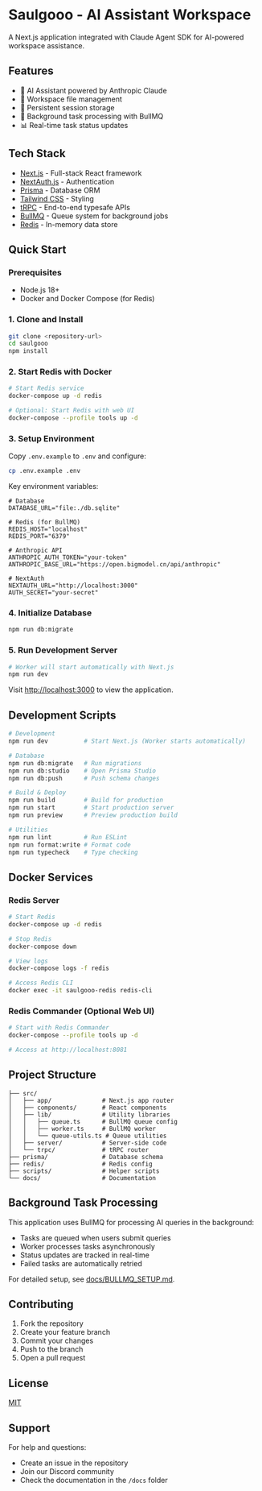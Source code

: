 # Saulgooo - AI Assistant Workspace

A Next.js application integrated with Claude Agent SDK for AI-powered workspace assistance.

## Features

- 🤖 AI Assistant powered by Anthropic Claude
- 📁 Workspace file management
- 💾 Persistent session storage
- 🔄 Background task processing with BullMQ
- 📊 Real-time task status updates

## Tech Stack

- [Next.js](https://nextjs.org) - Full-stack React framework
- [NextAuth.js](https://next-auth.js.org) - Authentication
- [Prisma](https://prisma.io) - Database ORM
- [Tailwind CSS](https://tailwindcss.com) - Styling
- [tRPC](https://trpc.io) - End-to-end typesafe APIs
- [BullMQ](https://bullmq.io/) - Queue system for background jobs
- [Redis](https://redis.io/) - In-memory data store

## Quick Start

### Prerequisites

- Node.js 18+
- Docker and Docker Compose (for Redis)

### 1. Clone and Install

```bash
git clone <repository-url>
cd saulgooo
npm install
```

### 2. Start Redis with Docker

```bash
# Start Redis service
docker-compose up -d redis

# Optional: Start Redis with web UI
docker-compose --profile tools up -d
```

### 3. Setup Environment

Copy `.env.example` to `.env` and configure:

```bash
cp .env.example .env
```

Key environment variables:
```env
# Database
DATABASE_URL="file:./db.sqlite"

# Redis (for BullMQ)
REDIS_HOST="localhost"
REDIS_PORT="6379"

# Anthropic API
ANTHROPIC_AUTH_TOKEN="your-token"
ANTHROPIC_BASE_URL="https://open.bigmodel.cn/api/anthropic"

# NextAuth
NEXTAUTH_URL="http://localhost:3000"
AUTH_SECRET="your-secret"
```

### 4. Initialize Database

```bash
npm run db:migrate
```

### 5. Run Development Server

```bash
# Worker will start automatically with Next.js
npm run dev
```

Visit [http://localhost:3000](http://localhost:3000) to view the application.

## Development Scripts

```bash
# Development
npm run dev          # Start Next.js (Worker starts automatically)

# Database
npm run db:migrate   # Run migrations
npm run db:studio    # Open Prisma Studio
npm run db:push      # Push schema changes

# Build & Deploy
npm run build        # Build for production
npm run start        # Start production server
npm run preview      # Preview production build

# Utilities
npm run lint         # Run ESLint
npm run format:write # Format code
npm run typecheck    # Type checking
```

## Docker Services

### Redis Server

```bash
# Start Redis
docker-compose up -d redis

# Stop Redis
docker-compose down

# View logs
docker-compose logs -f redis

# Access Redis CLI
docker exec -it saulgooo-redis redis-cli
```

### Redis Commander (Optional Web UI)

```bash
# Start with Redis Commander
docker-compose --profile tools up -d

# Access at http://localhost:8081
```

## Project Structure

```
├── src/
│   ├── app/              # Next.js app router
│   ├── components/       # React components
│   ├── lib/              # Utility libraries
│   │   ├── queue.ts      # BullMQ queue config
│   │   ├── worker.ts     # BullMQ worker
│   │   └── queue-utils.ts # Queue utilities
│   ├── server/           # Server-side code
│   └── trpc/             # tRPC router
├── prisma/               # Database schema
├── redis/                # Redis config
├── scripts/              # Helper scripts
└── docs/                 # Documentation
```

## Background Task Processing

This application uses BullMQ for processing AI queries in the background:

- Tasks are queued when users submit queries
- Worker processes tasks asynchronously
- Status updates are tracked in real-time
- Failed tasks are automatically retried

For detailed setup, see [docs/BULLMQ_SETUP.md](./docs/BULLMQ_SETUP.md).

## Contributing

1. Fork the repository
2. Create your feature branch
3. Commit your changes
4. Push to the branch
5. Open a pull request

## License

[MIT](LICENSE)

## Support

For help and questions:
- Create an issue in the repository
- Join our Discord community
- Check the documentation in the `/docs` folder